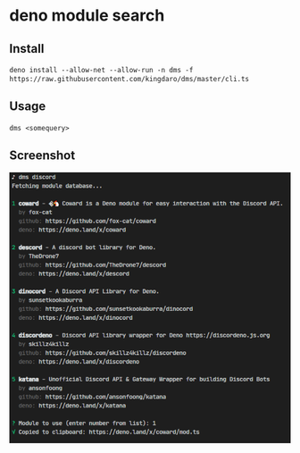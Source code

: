 # **d**eno **m**odule **s**earch

## Install

```
deno install --allow-net --allow-run -n dms -f https://raw.githubusercontent.com/kingdaro/dms/master/cli.ts
```

## Usage

```
dms <somequery>
```

## Screenshot

![dms cli screenshot](./screenshot.png)
